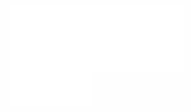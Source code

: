 

<a href="https://metrics.lecoq.io/about/maikol-solis"><img src="metrics-base.svg" align="left" width="47.5%"></img></a>
<a href="https://metrics.lecoq.io/about/maikol-solis"><img src="metrics-achievements.svg" align="left" width="47.5%"></img></a>


<!--
![Maikol's github stats](https://github-readme-stats.vercel.app/api?username=maikol-solis&count_private=true&show_icons=true&include_all_commits=true)
[![Top Langs](https://github-readme-stats.vercel.app/api/top-langs/?username=maikol-solis&layout=compact)](https://github.com/anuraghazra/github-readme-stats)
**maikol-solis/maikol-solis** is a ✨ _special_ ✨ repository because its `README.md` (this file) appears on your GitHub profile.

Here are some ideas to get you started:

- 🔭 I’m currently working on ...
- 🌱 I’m currently learning ...
- 👯 I’m looking to collaborate on ...
- 🤔 I’m looking for help with ...
- 💬 Ask me about ...
- 📫 How to reach me: ...
- 😄 Pronouns: ...
- ⚡ Fun fact: ...
-->

